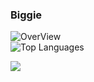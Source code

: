 ### Biggie

![OverView](https://github-readme-stats.vercel.app/api?username=biggiemedium&show_icons=true&theme=vue&count_private=true)
<br/>
![Top Languages](https://github-readme-stats.vercel.app/api/top-langs/?username=biggiemedium&theme=vue&langs_count=8&layout=compact&size_weight=0.5&count_weight=0.5)


![](https://komarev.com/ghpvc/?username=your-github-biggiemedium)

<!--
**biggiemedium/biggiemedium** is a ✨ _special_ ✨ repository because its `README.md` (this file) appears on your GitHub profile.



Here are some ideas to get you started:

- Im currently working on Frost Client which was a client I started for fun
- You Cant contact me on Discord @px#7685
